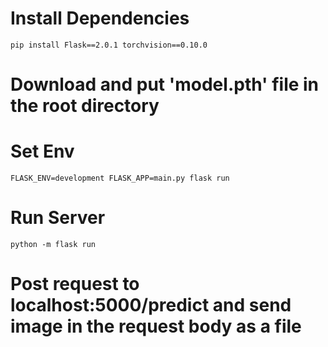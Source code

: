# Install Dependencies

```
pip install Flask==2.0.1 torchvision==0.10.0
```


# Download and put 'model.pth' file in the root directory

# Set Env 
```
FLASK_ENV=development FLASK_APP=main.py flask run
```

# Run Server

```
python -m flask run
```

# Post request to localhost:5000/predict and send image in the request body as a file